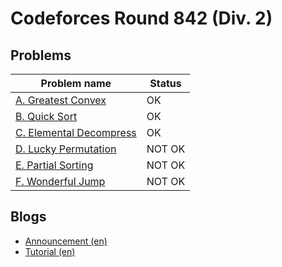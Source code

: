 # Codeforces Round 842 (Div. 2)

## Problems

|Problem name|Status|
|------------|---------|
| [A. Greatest Convex](problems/A._Greatest_Convex.md)|OK|
| [B. Quick Sort](problems/B._Quick_Sort.md)|OK|
| [C. Elemental Decompress](problems/C._Elemental_Decompress.md)|OK|
| [D. Lucky Permutation](problems/D._Lucky_Permutation.md)|NOT OK|
| [E. Partial Sorting](problems/E._Partial_Sorting.md)|NOT OK|
| [F. Wonderful Jump](problems/F._Wonderful_Jump.md)|NOT OK|
## Blogs

- [Announcement (en)](blogs/Announcement_(en).md)
- [Tutorial (en)](blogs/Tutorial_(en).md)
